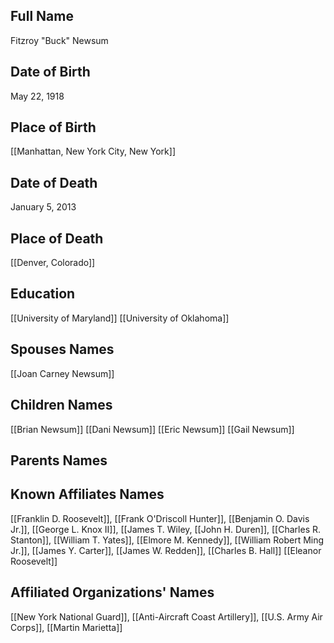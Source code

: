 ## Full Name
Fitzroy "Buck" Newsum

## Date of Birth
May 22, 1918

## Place of Birth
[[Manhattan, New York City, New York]]

## Date of Death
January 5, 2013

## Place of Death
[[Denver, Colorado]]

## Education
[[University of Maryland]]
[[University of Oklahoma]]

## Spouses Names
[[Joan Carney Newsum]]

## Children Names
[[Brian Newsum]]
[[Dani Newsum]]
[[Eric Newsum]]
[[Gail Newsum]]


## Parents Names


## Known Affiliates Names
[[Franklin D. Roosevelt]], [[Frank O'Driscoll Hunter]], [[Benjamin O. Davis Jr.]], [[George L. Knox II]], [[James T. Wiley, [[John H. Duren]], [[Charles R. Stanton]], [[William T. Yates]], [[Elmore M. Kennedy]], [[William Robert Ming Jr.]], [[James Y. Carter]], [[James W. Redden]], [[Charles B. Hall]] [[Eleanor Roosevelt]]


## Affiliated Organizations' Names
[[New York National Guard]], [[Anti-Aircraft Coast Artillery]], [[U.S. Army Air Corps]], [[Martin Marietta]]